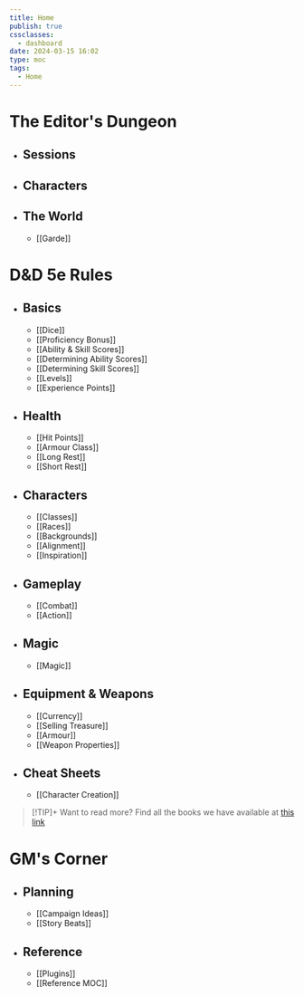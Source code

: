 ```yaml
---
title: Home
publish: true
cssclasses:
  - dashboard
date: 2024-03-15 16:02
type: moc
tags:
  - Home
---
```

# The Editor's Dungeon
- ## Sessions
- ## Characters
- ## The World
	- [[Garde]]

# D&D 5e Rules
- ## Basics
	- [[Dice]]
	- [[Proficiency Bonus]]
	- [[Ability & Skill Scores]]
	- [[Determining Ability Scores]]
	- [[Determining Skill Scores]]
	- [[Levels]]
	- [[Experience Points]]
- ## Health
	- [[Hit Points]]
	- [[Armour Class]]
	- [[Long Rest]]
	- [[Short Rest]]
- ## Characters
	- [[Classes]]
	- [[Races]]
	- [[Backgrounds]]
	- [[Alignment]]
	- [[Inspiration]]
- ## Gameplay
	- [[Combat]]
	- [[Action]]
- ## Magic
	- [[Magic]]
- ## Equipment & Weapons
	- [[Currency]]
	- [[Selling Treasure]]
	- [[Armour]]
	- [[Weapon Properties]]
- ## Cheat Sheets
	- [[Character Creation]]

> [!TIP]+ Want to read more?
> Find all the books we have available at [this link](https://drive.google.com/drive/folders/1O5bhpYizcIT5xxAoLOuzCRht_PVS7VSG?usp=sharing)

# GM's Corner
- ## Planning
	- [[Campaign Ideas]]
	- [[Story Beats]]
- ## Reference
	- [[Plugins]]
	- [[Reference MOC]]